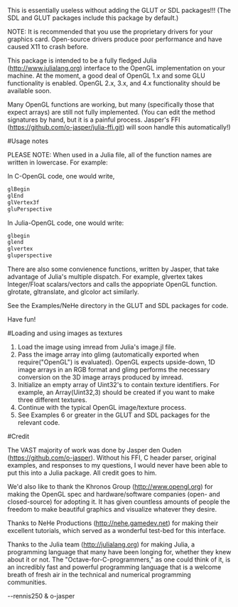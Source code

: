 This is essentially useless without adding the GLUT or SDL packages!!! (The SDL
and GLUT packages include this package by default.)

NOTE: It is recommended that you use the proprietary drivers for your graphics
card.  Open-source drivers produce poor performance and have caused X11 to
crash before.

This package is intended to be a fully fledged Julia (http://www.julialang.org)
interface to the OpenGL implementation on your machine.  At the moment, a good
deal of OpenGL 1.x and some GLU functionality is enabled.  OpenGL 2.x, 3.x, and
4.x functionality should be available soon.

Many OpenGL functions are working, but many (specifically those that expect
arrays) are still not fully implemented.  (You can edit the method signatures
by hand, but it is a painful process.  Jasper's FFI
(https://github.com/o-jasper/julia-ffi.git) will soon handle this
automatically!)

#Usage notes

PLEASE NOTE: When used in a Julia file, all of the function names are written
in lowercase. For example:

In C-OpenGL code, one would write,

```c
glBegin
glEnd
glVertex3f
gluPerspective
```

In Julia-OpenGL code, one would write:

```julia
glbegin
glend
glvertex
gluperspective
```

There are also some convienence functions, written by Jasper, that take
advantage of Julia's multiple dispatch.  For example, glvertex takes
Integer/Float scalars/vectors and calls the appopriate OpenGL function.
glrotate, gltranslate, and glcolor act similarly.

See the Examples/NeHe directory in the GLUT and SDL packages for code.

Have fun!

#Loading and using images as textures

1. Load the image using imread from Julia's image.jl file. 
2. Pass the image array into glimg (automatically exported when
	 require("OpenGL") is evaluated). OpenGL expects upside-down, 1D image arrays
	 in an RGB format and glimg performs the necessary conversion on the 3D image
	 arrays produced by imread.
3. Initialize an empty array of Uint32's to contain texture identifiers.  For
	 example, an Array(Uint32,3) should be created if you want to make three
	 different textures.
4. Continue with the typical OpenGL image/texture process.
5. See Examples 6 or greater in the GLUT and SDL packages for the relevant
	 code.

#Credit

The VAST majority of work was done by Jasper den Ouden
(https://github.com/o-jasper).  Without his FFI, C header parser, original
examples, and responses to my questions, I would never have been able to put
this into a Julia package.  All credit goes to him.

We'd also like to thank the Khronos Group (http://www.opengl.org) for making the
OpenGL spec and hardware/software companies (open- and closed-source) for
adopting it. It has given countless amounts of people the freedom to make
beautiful graphics and visualize whatever they desire.

Thanks to NeHe Productions (http://nehe.gamedev.net) for making their excellent
tutorials, which served as a wonderful test-bed for this interface. 

Thanks to the Julia team (http://julialang.org) for making Julia, a programming
language that many have been longing for, whether they knew about it or not.
The "Octave-for-C-programmers," as one could think of it, is an incredibly fast
and powerful programming language that is a welcome breath of fresh air in the
technical and numerical programming communities.

--rennis250 & o-jasper
